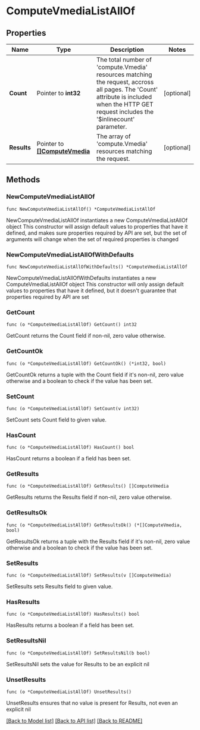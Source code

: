 # ComputeVmediaListAllOf

## Properties

Name | Type | Description | Notes
------------ | ------------- | ------------- | -------------
**Count** | Pointer to **int32** | The total number of &#39;compute.Vmedia&#39; resources matching the request, accross all pages. The &#39;Count&#39; attribute is included when the HTTP GET request includes the &#39;$inlinecount&#39; parameter. | [optional] 
**Results** | Pointer to [**[]ComputeVmedia**](ComputeVmedia.md) | The array of &#39;compute.Vmedia&#39; resources matching the request. | [optional] 

## Methods

### NewComputeVmediaListAllOf

`func NewComputeVmediaListAllOf() *ComputeVmediaListAllOf`

NewComputeVmediaListAllOf instantiates a new ComputeVmediaListAllOf object
This constructor will assign default values to properties that have it defined,
and makes sure properties required by API are set, but the set of arguments
will change when the set of required properties is changed

### NewComputeVmediaListAllOfWithDefaults

`func NewComputeVmediaListAllOfWithDefaults() *ComputeVmediaListAllOf`

NewComputeVmediaListAllOfWithDefaults instantiates a new ComputeVmediaListAllOf object
This constructor will only assign default values to properties that have it defined,
but it doesn't guarantee that properties required by API are set

### GetCount

`func (o *ComputeVmediaListAllOf) GetCount() int32`

GetCount returns the Count field if non-nil, zero value otherwise.

### GetCountOk

`func (o *ComputeVmediaListAllOf) GetCountOk() (*int32, bool)`

GetCountOk returns a tuple with the Count field if it's non-nil, zero value otherwise
and a boolean to check if the value has been set.

### SetCount

`func (o *ComputeVmediaListAllOf) SetCount(v int32)`

SetCount sets Count field to given value.

### HasCount

`func (o *ComputeVmediaListAllOf) HasCount() bool`

HasCount returns a boolean if a field has been set.

### GetResults

`func (o *ComputeVmediaListAllOf) GetResults() []ComputeVmedia`

GetResults returns the Results field if non-nil, zero value otherwise.

### GetResultsOk

`func (o *ComputeVmediaListAllOf) GetResultsOk() (*[]ComputeVmedia, bool)`

GetResultsOk returns a tuple with the Results field if it's non-nil, zero value otherwise
and a boolean to check if the value has been set.

### SetResults

`func (o *ComputeVmediaListAllOf) SetResults(v []ComputeVmedia)`

SetResults sets Results field to given value.

### HasResults

`func (o *ComputeVmediaListAllOf) HasResults() bool`

HasResults returns a boolean if a field has been set.

### SetResultsNil

`func (o *ComputeVmediaListAllOf) SetResultsNil(b bool)`

 SetResultsNil sets the value for Results to be an explicit nil

### UnsetResults
`func (o *ComputeVmediaListAllOf) UnsetResults()`

UnsetResults ensures that no value is present for Results, not even an explicit nil

[[Back to Model list]](../README.md#documentation-for-models) [[Back to API list]](../README.md#documentation-for-api-endpoints) [[Back to README]](../README.md)


